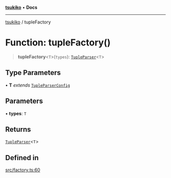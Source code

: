 [**tsukiko**](../README.md) • **Docs**

***

[tsukiko](../README.md) / tupleFactory

# Function: tupleFactory()

> **tupleFactory**\<`T`\>(`types`): [`TupleParser`](../classes/TupleParser.md)\<`T`\>

## Type Parameters

• **T** *extends* [`TupleParserConfig`](../type-aliases/TupleParserConfig.md)

## Parameters

• **types**: `T`

## Returns

[`TupleParser`](../classes/TupleParser.md)\<`T`\>

## Defined in

[src/factory.ts:60](https://github.com/BIYUEHU/tsukiko/blob/eb4b04a16e9c40909bed9d6503bd49914851f300/src/factory.ts#L60)
